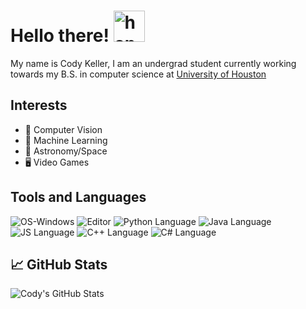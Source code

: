 # Hello there! <img src="https://emoji.gg/assets/emoji/wavegif_1860.gif" alt="hand wave gif" width="50px">
My name is Cody Keller, I am an undergrad student currently working towards my B.S. in computer science at [University of Houston](https://www.uh.edu)

## Interests
- 👀 Computer Vision
- 🤖 Machine Learning
- 🚀 Astronomy/Space
- 🖥️ Video Games



## Tools and Languages
![OS-Windows](https://img.shields.io/badge/OS-Windows-blue)
![Editor](https://img.shields.io/badge/Editor-VS_Code-3CA5EA)
![Python Language](https://img.shields.io/badge/Code-Python-366D9C)
![Java Language](https://img.shields.io/badge/Code-Java-red)
![JS Language](https://img.shields.io/badge/Code-JavaScript-EFD81D)
![C++ Language](https://img.shields.io/badge/Code-C++-00427E)
![C# Language](https://img.shields.io/badge/Code-C%23-28016F)



## 📈 GitHub Stats
![Cody's GitHub Stats](https://github-readme-stats.vercel.app/api?username=cody-k&theme=gotham&show_icons=true)
<!-- ![Cody's GitHub Languages](https://github-readme-stats.vercel.app/api/top-langs/?username=cody-k&count_private=true&theme=gotham) -->
